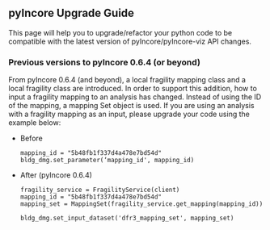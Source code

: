 ## pyIncore Upgrade Guide

This page will help you to upgrade/refactor your python code to be compatible with the latest version of pyIncore/pyIncore-viz API changes.
 
### Previous versions to pyIncore 0.6.4 (or beyond)

From pyIncore 0.6.4 (and beyond), a local fragility mapping class and a local fragility class are introduced. In order to support this addition, how to input a fragility mapping to an analysis has changed. Instead of using the ID of the mapping, a mapping Set object is used. If you are using an analysis with a fragility mapping as an input, please upgrade your code using the example below:

- Before
    ```
    mapping_id = "5b48fb1f337d4a478e7bd54d"
    bldg_dmg.set_parameter(‘mapping_id', mapping_id)
    ```
- After (pyIncore 0.6.4)
    ```
    fragility_service = FragilityService(client)
    mapping_id = "5b48fb1f337d4a478e7bd54d"
    mapping_set = MappingSet(fragility_service.get_mapping(mapping_id))
    
    bldg_dmg.set_input_dataset('dfr3_mapping_set', mapping_set)
    ```

